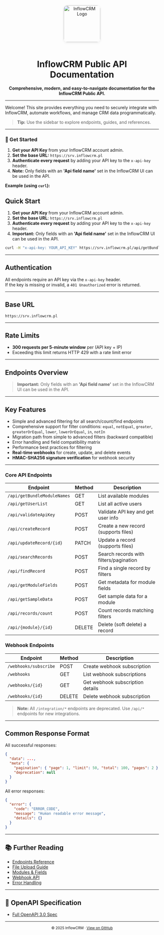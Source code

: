 <p align="center">
  <img src="https://raw.githubusercontent.com/arqo/inflowcrm-public-api-docs/main/logo.png" alt="InflowCRM Logo" width="120" style="border-radius:12px;box-shadow:0 2px 8px rgba(0,0,0,0.08);margin-bottom:1rem;">
</p>

<h1 align="center">InflowCRM Public API Documentation</h1>

<p align="center">
  <b>Comprehensive, modern, and easy-to-navigate documentation for the InflowCRM Public API.</b>
</p>

---

Welcome! This site provides everything you need to securely integrate with InflowCRM, automate workflows, and manage CRM data programmatically.

> **Tip:** Use the sidebar to explore endpoints, guides, and references.

---

### 🚀 Get Started

1. **Get your API Key** from your InflowCRM account admin.
2. **Set the base URL:**
   `https://srv.inflowcrm.pl`
3. **Authenticate every request** by adding your API key to the `x-api-key` header.
4. **Note:** Only fields with an **'Api field name'** set in the InflowCRM UI can be used in the API.

**Example (using `curl`):**

## Quick Start

1. **Get your API Key** from your InflowCRM account admin.
2. **Set the base URL**:
   `https://srv.inflowcrm.pl`
3. **Authenticate every request** by adding your API key to the `x-api-key` header.
4. **Important:** Only fields with an **'Api field name'** set in the InflowCRM UI can be used in the API.

```bash
curl -H "x-api-key: YOUR_API_KEY" https://srv.inflowcrm.pl/api/getBundleModuleNames
```

---

## Authentication

All endpoints require an API key via the `x-api-key` header.  
If the key is missing or invalid, a `401 Unauthorized` error is returned.

---

## Base URL

```
https://srv.inflowcrm.pl
```

---

## Rate Limits

- **300 requests per 5-minute window** per (API key + IP)
- Exceeding this limit returns HTTP 429 with a rate limit error

---

## Endpoints Overview

> **Important:** Only fields with an **'Api field name'** set in the InflowCRM UI can be used in the API.

---

## Key Features

- Simple and advanced filtering for all search/count/find endpoints
- Comprehensive support for filter conditions: `equal`, `notEqual`, `greater`, `greaterOrEqual`, `lower`, `lowerOrEqual`, `in`, `notIn`
- Migration path from simple to advanced filters (backward compatible)
- Error handling and field compatibility matrix
- Performance best practices for filtering
- **Real-time webhooks** for create, update, and delete events
- **HMAC-SHA256 signature verification** for webhook security

---

### Core API Endpoints

| Endpoint                        | Method | Description                              |
|----------------------------------|--------|------------------------------------------|
| `/api/getBundleModuleNames`      | GET    | List available modules                   |
| `/api/getUserList`               | GET    | List all active users                    |
| `/api/validateApiKey`            | POST   | Validate API key and get user info       |
| `/api/createRecord`              | POST   | Create a new record (supports files)     |
| `/api/updateRecord/{id}`         | PATCH  | Update a record (supports files)         |
| `/api/searchRecords`             | POST   | Search records with filters/pagination   |
| `/api/findRecord`                | POST   | Find a single record by filters          |
| `/api/getModuleFields`           | POST   | Get metadata for module fields           |
| `/api/getSampleData`             | POST   | Get sample data for a module             |
| `/api/records/count`             | POST   | Count records matching filters           |
| `/api/{module}/{id}`             | DELETE | Delete (soft delete) a record            |

### Webhook Endpoints

| Endpoint                        | Method | Description                              |
|----------------------------------|--------|------------------------------------------|
| `/webhooks/subscribe`           | POST   | Create webhook subscription              |
| `/webhooks`                     | GET    | List webhook subscriptions               |
| `/webhooks/{id}`                | GET    | Get webhook subscription details         |
| `/webhooks/{id}`                | DELETE | Delete webhook subscription              |

> **Note:** All `/integration/*` endpoints are deprecated. Use `/api/*` endpoints for new integrations.

---

## Common Response Format

All successful responses:

```json
{
  "data": ...,
  "meta": {
    "pagination": { "page": 1, "limit": 50, "total": 100, "pages": 2 },
    "deprecation": null
  }
}
```

All error responses:

```json
{
  "error": {
    "code": "ERROR_CODE",
    "message": "Human readable error message",
    "details": {}
  }
}
```

---

## 📚 Further Reading

- [Endpoints Reference](./endpoints.md)
- [File Upload Guide](./file-uploads.md)
- [Modules & Fields](./modules.md)
- [Webhook API](./webhooks.md)
- [Error Handling](./errors.md)

---

## 📄 OpenAPI Specification

- [Full OpenAPI 3.0 Spec](./openapi.yaml)

---

<p align="center">
  <sub>© 2025 InflowCRM &middot; <a href="https://github.com/arqo/inflowcrm-public-api-docs">View on GitHub</a></sub>
</p>